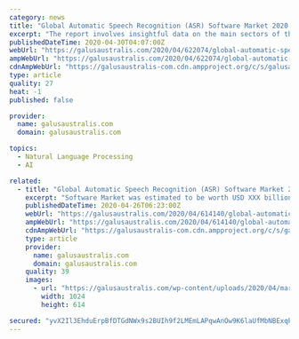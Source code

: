 ```yaml
---
category: news
title: "Global Automatic Speech Recognition (ASR) Software Market 2020 – Brainasoft, Nuance, LilySpeech, Smart Action Company, Lyrix"
excerpt: "The report involves insightful data on the main sectors of the Global Automatic Speech Recognition (ASR) Software Market. The report has segmented market, by its types and applications. Each segment has analyzed completely on the basis of its production,"
publishedDateTime: 2020-04-30T04:07:00Z
webUrl: "https://galusaustralis.com/2020/04/622074/global-automatic-speech-recognition-asr-software-market-2020-brainasoft-nuance-lilyspeech-smart-action-company-lyrix/"
ampWebUrl: "https://galusaustralis.com/2020/04/622074/global-automatic-speech-recognition-asr-software-market-2020-brainasoft-nuance-lilyspeech-smart-action-company-lyrix/amp/"
cdnAmpWebUrl: "https://galusaustralis-com.cdn.ampproject.org/c/s/galusaustralis.com/2020/04/622074/global-automatic-speech-recognition-asr-software-market-2020-brainasoft-nuance-lilyspeech-smart-action-company-lyrix/amp/"
type: article
quality: 27
heat: -1
published: false

provider:
  name: galusaustralis.com
  domain: galusaustralis.com

topics:
  - Natural Language Processing
  - AI

related:
  - title: "Global Automatic Speech Recognition (ASR) Software Market 2020 Top Key Players | Brainasoft, Nuance, LilySpeech, Smart Action Company, Lyrix"
    excerpt: "Software Market was estimated to be worth USD XXX billion in 2017 and is projected to reach USD XXX billion by the end of 2023, growing at a CAGR of XX% over the forecast period of 2018-2023. The Automatic Speech Recognition (ASR) Software industry is highly competitive,"
    publishedDateTime: 2020-04-26T06:23:00Z
    webUrl: "https://galusaustralis.com/2020/04/614140/global-automatic-speech-recognition-asr-software-market-2020-top-key-players-brainasoft-nuance-lilyspeech-smart-action-company-lyrix/"
    ampWebUrl: "https://galusaustralis.com/2020/04/614140/global-automatic-speech-recognition-asr-software-market-2020-top-key-players-brainasoft-nuance-lilyspeech-smart-action-company-lyrix/amp/"
    cdnAmpWebUrl: "https://galusaustralis-com.cdn.ampproject.org/c/s/galusaustralis.com/2020/04/614140/global-automatic-speech-recognition-asr-software-market-2020-top-key-players-brainasoft-nuance-lilyspeech-smart-action-company-lyrix/amp/"
    type: article
    provider:
      name: galusaustralis.com
      domain: galusaustralis.com
    quality: 39
    images:
      - url: "https://galusaustralis.com/wp-content/uploads/2020/04/market-research-reports-11.jpg"
        width: 1024
        height: 614

secured: "yvX2Il3EhduErpBfDTGdNWx9s2BUIh9f2LMEmLAPqwAnOw9K6laUfMbNBExqPctLqeSvn8TplLbGPjsAuITKASvYS3c9OkOMOFZnm7eWLlcqmpweotvROidwPCtBpurW6Tfflw1o7kXS1RzgfVrcnB8YTO8gZaigMNAOboHLKeSYZR8r3/GO2cc+kmWSBXBux0GOhqtuP1rwR8FR8b0WAkXDuzod457oXBVXWSMLVJ3Cnks766tgTF+fXt6qJ6jFNpnasFQj21SPskxbYZPlxCeb0n1KSX/mqZHGgk4CfyuFiyonOyCWUNz9KxfdMpoc;PRjjrMGj/gAvFXoJQC35MQ=="
---
```


